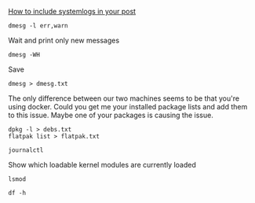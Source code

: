 
[How to include systemlogs in your post](https://discovery.endeavouros.com/forum-log-tool-options/how-to-include-systemlogs-in-your-post/2021/03/)


```
dmesg -l err,warn
```

Wait and print only new messages
```
dmesg -WH
```

Save
```
dmesg > dmesg.txt
```

The only difference between our two machines seems to be that you're using docker. Could you get me your installed package lists and add them to this issue. Maybe one of your packages is causing the issue.
```
dpkg -l > debs.txt
flatpak list > flatpak.txt
```

```
journalctl
```

Show which loadable kernel modules are currently loaded
```
lsmod
```

```
df -h
```

